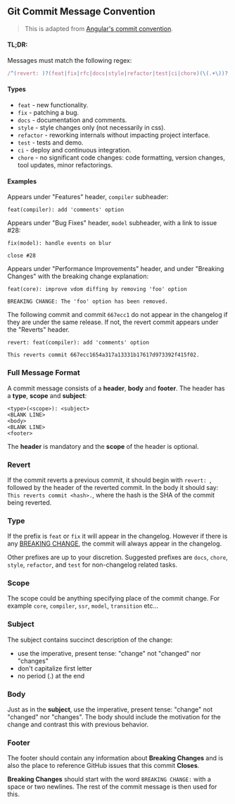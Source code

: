 ## Git Commit Message Convention

> This is adapted from [Angular's commit convention](https://github.com/conventional-changelog/conventional-changelog/tree/master/packages/conventional-changelog-angular).

#### TL;DR:

Messages must match the following regex:

```js
/^(revert: )?(feat|fix|rfc|docs|style|refactor|test|ci|chore)(\(.+\))?: .{1,120}/;
```

#### Types

- `feat` - new functionality.
- `fix` - patching a bug.
- `docs` - documentation and comments.
- `style` - style changes only (not necessarily in css).
- `refactor` - reworking internals without impacting project interface.
- `test` - tests and demo.
- `ci` - deploy and continuous integration.
- `chore` - no significant code changes: code formatting, version changes, tool updates, minor refactorings.

#### Examples

Appears under "Features" header, `compiler` subheader:

```
feat(compiler): add 'comments' option
```

Appears under "Bug Fixes" header, `model` subheader, with a link to issue #28:

```
fix(model): handle events on blur

close #28
```

Appears under "Performance Improvements" header, and under "Breaking Changes" with the breaking change explanation:

```
feat(core): improve vdom diffing by removing 'foo' option

BREAKING CHANGE: The 'foo' option has been removed.
```

The following commit and commit `667ecc1` do not appear in the changelog if they are under the same release. If not, the revert commit appears under the "Reverts" header.

```
revert: feat(compiler): add 'comments' option

This reverts commit 667ecc1654a317a13331b17617d973392f415f02.
```

### Full Message Format

A commit message consists of a **header**, **body** and **footer**. The header has a **type**, **scope** and **subject**:

```
<type>(<scope>): <subject>
<BLANK LINE>
<body>
<BLANK LINE>
<footer>
```

The **header** is mandatory and the **scope** of the header is optional.

### Revert

If the commit reverts a previous commit, it should begin with `revert: `, followed by the header of the reverted commit. In the body it should say: `This reverts commit <hash>.`, where the
hash is the SHA of the commit being reverted.

### Type

If the prefix is `feat` or `fix` it will appear in the changelog. However if there is any [BREAKING CHANGE](#footer), the commit will always appear in the changelog.

Other prefixes are up to your discretion. Suggested prefixes are `docs`, `chore`, `style`, `refactor`, and `test` for non-changelog related tasks.

### Scope

The scope could be anything specifying place of the commit change. For example `core`, `compiler`, `ssr`, `model`, `transition` etc...

### Subject

The subject contains succinct description of the change:

- use the imperative, present tense: "change" not "changed" nor "changes"
- don't capitalize first letter
- no period (.) at the end

### Body

Just as in the **subject**, use the imperative, present tense: "change" not "changed" nor "changes".
The body should include the motivation for the change and contrast this with previous behavior.

### Footer

The footer should contain any information about **Breaking Changes** and is also the place to
reference GitHub issues that this commit **Closes**.

**Breaking Changes** should start with the word `BREAKING CHANGE:` with a space or two newlines. The rest of the commit message is then used for this.
